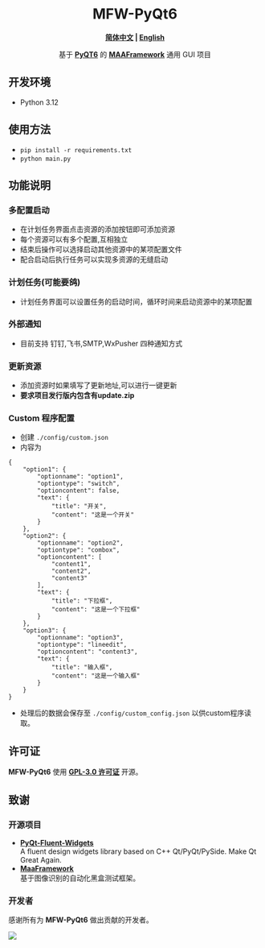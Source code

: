 <div align="center">

# MFW-PyQt6
**[简体中文](./README.md) | [English](./README-en.md)**

基于 **[PyQT6](https://doc.qt.io/qtforpython-6)** 的 **[MAAFramework](https://github.com/MaaXYZ/MaaFramework)** 通用 GUI 项目
</div>

## 开发环境
- Python 3.12

## 使用方法
- `pip install -r requirements.txt`
- `python main.py`

## 功能说明
### 多配置启动
- 在计划任务界面点击资源的添加按钮即可添加资源
- 每个资源可以有多个配置,互相独立
- 结束后操作可以选择启动其他资源中的某项配置文件
- 配合启动后执行任务可以实现多资源的无缝启动

### 计划任务(可能要鸽)
- 计划任务界面可以设置任务的启动时间，循环时间来启动资源中的某项配置

### 外部通知
- 目前支持 钉钉,飞书,SMTP,WxPusher 四种通知方式

### 更新资源
- 添加资源时如果填写了更新地址,可以进行一键更新
- **要求项目发行版内包含有update.zip**

### Custom 程序配置
- 创建 `./config/custom.json`
- 内容为
```
{
    "option1": {
        "optionname": "option1",
        "optiontype": "switch",
        "optioncontent": false,
        "text": {
            "title": "开关",
            "content": "这是一个开关"
        }
    },
    "option2": {
        "optionname": "option2",
        "optiontype": "combox",
        "optioncontent": [
            "content1",
            "content2",
            "content3"
        ],
        "text": {
            "title": "下拉框",
            "content": "这是一个下拉框"
        }
    },
    "option3": {
        "optionname": "option3",
        "optiontype": "lineedit",
        "optioncontent": "content3",
        "text": {
            "title": "输入框",
            "content": "这是一个输入框"
        }
    }
}
```
- 处理后的数据会保存至 `./config/custom_config.json` 以供custom程序读取。

## 许可证
**MFW-PyQt6** 使用 **[GPL-3.0 许可证](./LICENSE)** 开源。

## 致谢
### 开源项目
- **[PyQt-Fluent-Widgets](https://github.com/zhiyiYo/PyQt-Fluent-Widgets)**\
    A fluent design widgets library based on C++ Qt/PyQt/PySide. Make Qt Great Again.
- **[MaaFramework](https://github.com/MaaAssistantArknights/MaaFramework)**\
    基于图像识别的自动化黑盒测试框架。

### 开发者
感谢所有为 **MFW-PyQt6** 做出贡献的开发者。

<a href="https://github.com/overflow65537/PYQT-MAA/graphs/contributors">
  <img src="https://contrib.rocks/image?repo=overflow65537/PYQT-MAA&max=1000" />
</a>
